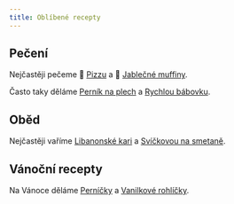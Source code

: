 ```yaml
---
title: Oblíbené recepty
---
```


## Pečení

Nejčastěji pečeme 🍕 [Pizzu](/peceni/ostatni/pizza/) a 🧁 [Jablečné muffiny](/peceni/muffiny/jablkové-muffiny/). 

Často taky děláme [Perník na plech](/peceni/buchty/pernik-na-plech/) a [Rychlou bábovku](/peceni/babovky/rychla-babovka/).

## Oběd

Nejčastěji vaříme [Libanonské kari](//obedy/libanonské-kari/) a [Svíčkovou na smetaně](/obedy/svickova-na-smetane/).

## Vánoční recepty

Na Vánoce děláme [Perníčky](/vanoce/pernicky/) a [Vanilkové rohlíčky](/vanoce/vanilkove-rohlicky/).

